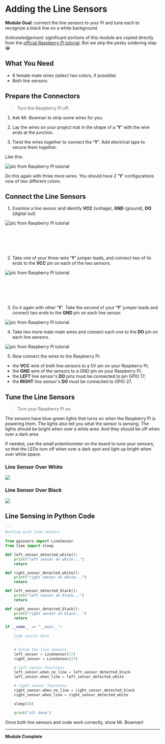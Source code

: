 # Adding the Line Sensors

**Module Goal**: connect the line sensors to your Pi and tune each to recognize a black line on a white background.

*Acknowledgement*: significant portions of this module are copied directly from the [official Raspberry Pi tutorial](https://projects.raspberrypi.org/en/projects/rpi-python-line-following). But we skip the pesky soldering step :joy:

## What You Need

* 6 female-male wires (select two colors, if possible)
* Both line sensors

## Prepare the Connectors

> Turn the Raspberry Pi off.

1. Ask Mr. Bowman to strip some wires for you.

2. Lay the wires on your project mat in the shape of a **'Y'** with the wire ends at the junction.

3. Twist the wires together to connect the **'Y'**. Add electrical tape to secure them together.

Like this:

![pic from Raspberry Pi tutorial](pics/y-shaped-wires-connected.jpg)

Do this again with three more wires. You should have 2 **'Y'** configurations now of two different colors.

## Connect the Line Sensors

1. Examine a line sensor and identify **VCC** (voltage), **GND** (ground), **DO** (digital out)

![pic from Raspberry Pi tutorial](pics/line_sensor_4pin.jpg)

<br>
<br>
<br>
<br>

2. Take one of your three-wire **'Y'** jumper leads, and connect two of its ends to the **VCC** pin on each of the two sensors.

![pic from Raspberry Pi tutorial](pics/line_sensors_connected_single_wire.jpg)

<br>
<br>
<br>
<br>

3. Do it again with other **'Y'**. Take the second of your **'Y'** jumper leads and connect two ends to the **GND** pin on each line sensor.

![pic from Raspberry Pi tutorial](pics/line_sensors_connected_second_wire.jpg)

4. Take two more male-male wires and connect each one to the **DO** pin on each line sensors.

![pic from Raspberry Pi tutorial](pics/line_sensors_connected_all_wires.jpg)

5. Now connect the wires to the Raspberry Pi:

* the **VCC** wire of both line sensors to a 5V pin on your Raspberry Pi;
* the **GND** wire of the sensors to a GND pin on your Raspberry Pi;
* the **LEFT** line sensor's **DO** pins must be connected to pin GPIO 17;
* the **RIGHT** line sensor's **DO** must be connected to GPIO 27.


## Tune the Line Sensors

> Turn your Raspberry Pi on.

The sensors have blue-green lights that turns on when the Raspberry Pi is powering them. The lights also tell you what the sensor is sensing. The lights should be bright when over a white area. And they should be off when over a dark area. 

If needed, use the small potentiometer on the board to tune your sensors, so that the LEDs turn off when over a dark spot and light up bright when over white space.

### Line Sensor Over White

![](pics/over_white.jpg)


### Line Sensor Over Black

![](pics/over_black.jpg)

## Line Sensing in Python Code

```python
'''
Working with line sensors
'''
from gpiozero import LineSensor
from time import sleep

def left_sensor_detected_white():
    print("left sensor on white...")
    return

def right_sensor_detected_white():
    print("right sensor on white...")
    return

def left_sensor_detected_black():
    print("left sensor on black...")
    return

def right_sensor_detected_black():
    print("right sensor on black...")
    return

if __name__ == "__main__":
    '''
    Code starts here
    '''

    # Setup the line sensors
    left_sensor = LineSensor(17)
    right_sensor = LineSensor(27)

    # left sensor functions
    left_sensor.when_no_line = left_sensor_detected_black
    left_sensor.when_line = left_sensor_detected_white

    # right sensor functions
    right_sensor.when_no_line = right_sensor_detected_black
    right_sensor.when_line = right_sensor_detected_white

    sleep(20)

    print("all done")
```

Once both line sensors and code work correctly, show Mr. Bowman!

---

**Module Complete**